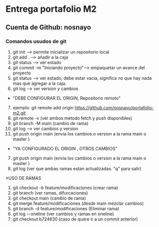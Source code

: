 # Entrega portafolio M2

## Cuenta de Github: nosnayo

### Comandos usudos de git

1. git init --> permite inicializar un repositorio local
2. git add . --> añadir a la caja
3. git status --> ver estado
4. git commit -m "Iniciando proyecto"--> empaquetar un avance del proyecto
5. git status --> ver estado, debe estar vacia, significa no que hay nada mas que agregar a la caja.
6. git log --> ver version y cambios
* "DEBE CONFIGURAR EL ORIGIN, Repositorio remoto"
7. ejemplo: git remote add origin https://github.com/nosnayo/portafolio-m2.git
8. git remote -v  (ver ambos metodo fetch y push disponibles)
9. git branch -M main  (cambio de rama)
10. git log --> ver cambios y version
11. git push origin main  (envia los cambios o version a la rama main o master )
* "YA CONFIGURADO EL ORIGIN , OTROS CAMBIOS"
7.  git push origin main  (envia los cambios o version a la rama main o master )
8. git log (ver que ambas ramas estan actualizadas. "q" para salir)

*USO DE RAMAS
1. git checkout -b feature/modificaciones (crear rama)
2. git branch (ver ramas, difurcaciones)
3. git checkout main (cambio de rama)
4. git merge feature/modificaciones (desde main mezclar cambios)
5. git branch -d feature/modificaciones (Eliminar rama)
6. git log --oneline (ver cambios y ramas en oneline)
7. git checkout b724630 (caso de quere ir a un commit anterior)